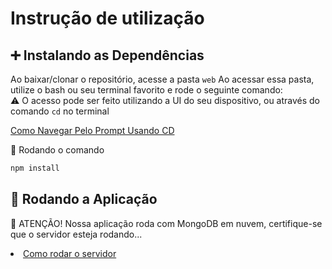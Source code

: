 # Instrução de utilização 

## ➕ Instalando as Dependências 
Ao baixar/clonar o repositório, acesse a pasta ```web``` Ao acessar essa pasta, utilize o bash ou seu terminal favorito e rode o seguinte comando: </br>
⚠️ O acesso pode ser feito utilizando a UI do seu dispositivo, ou através do comando ```cd``` no terminal

[Como Navegar Pelo Prompt Usando CD](https://medium.com/@adsonrocha/como-abrir-e-navegar-entre-pastas-com-o-prompt-de-comandos-do-windows-10-68750eae8f47)

🛞 Rodando o comando

```bash
npm install
```


## 🛞 Rodando a Aplicação
🛞 ATENÇÃO! Nossa aplicação roda com MongoDB em nuvem, certifique-se que o servidor esteja rodando...
<li><a href="../server"> Como rodar o servidor </a></li>
